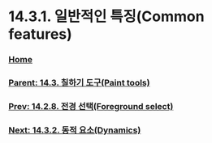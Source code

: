 # 14.3.1. 일반적인 특징(Common features)

### [Home](./00-home.md)
### [Parent: 14.3. 칠하기 도구(Paint tools)](./14-03-00-paint-tools.md)
### [Prev: 14.2.8. 전경 선택(Foreground select)](./14-02-08-foreground-select.md)
### [Next: 14.3.2. 동적 요소(Dynamics)](./14-03-02-00-dynamics.md)
